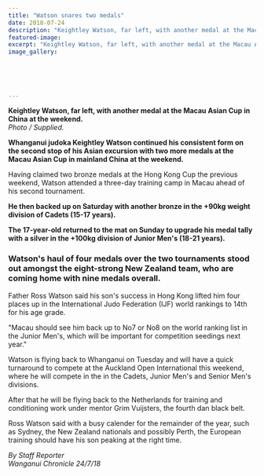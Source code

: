 ```yaml
---
title: "Watson snares two medals"
date: 2018-07-24
description: "Keightley Watson, far left, with another medal at the Macau Asian Cup in China at the weekend..."
featured-image: 
excerpt: "Keightley Watson, far left, with another medal at the Macau Asian Cup in China at the weekend."
image_gallery:
	
	
	
	
	
---
```


<p><span><strong>Keightley Watson, far left, with another medal at the Macau Asian Cup in China at the weekend.</strong><br /><em>Photo / Supplied.</em></span></p>
<p><strong>Whanganui judoka Keightley Watson continued his consistent form on the second stop of his Asian excursion with two more medals at the Macau Asian Cup in mainland China at the weekend.</strong></p>
<p>Having claimed two bronze medals at the Hong Kong Cup the previous weekend, Watson attended a three-day training camp in Macau ahead of his second tournament.</p>
<p class="element element-paragraph"><strong>He then backed up on Saturday with another bronze in the +90kg weight division of Cadets (15-17 years).</strong></p>
<p class="element element-paragraph"><strong>The 17-year-old returned to the mat on Sunday to upgrade his medal tally with a silver in the +100kg division of Junior Men's (18-21 years).</strong></p>
<h3 class="element element-paragraph">Watson's haul of four medals over the two tournaments stood out amongst the eight-strong New Zealand team, who are coming home with nine medals overall.</h3>
<p class="element element-paragraph">Father Ross Watson said his son's success in Hong Kong lifted him four places up in the International Judo Federation (IJF) world rankings to 14th for his age grade.</p>
<p class="element element-paragraph">"Macau should see him back up to No7 or No8 on the world ranking list in the Junior Men's, which will be important for competition seedings next year."</p>
<p class="element element-paragraph">Watson is flying back to Whanganui on Tuesday and will have a quick turnaround to compete at the Auckland Open International this weekend, where he will compete in the in the Cadets, Junior Men's and Senior Men's divisions.</p>
<p class="element element-paragraph">After that he will be flying back to the Netherlands for training and conditioning work under mentor Grim Vuijsters, the fourth dan black belt.</p>
<p class="element element-paragraph">Ross Watson said with a busy calender for the remainder of the year, such as Sydney, the New Zealand nationals and possibly Perth, the European training should have his son peaking at the right time.</p>
<p class="element element-paragraph"><em>By Staff Reporter</em><br /><em>Wanganui Chronicle 24/7/18</em></p>


